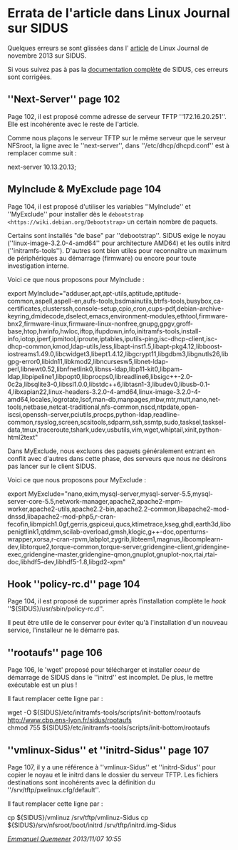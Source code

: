 Errata de l'article dans Linux Journal sur SIDUS
================================================

Quelques erreurs se sont glissées dans l' [article](http://www.linuxjournal.com/content/november-2013-issue-linux-journal-system-administration) de Linux Journal de novembre 2013 sur SIDUS.

Si vous suivez pas à pas la [documentation complète](#) de SIDUS, ces erreurs sont corrigées.

''Next-Server'' page 102
------------------------

Page 102, il est proposé comme adresse de serveur TFTP ''172.16.20.251''. Elle est incohérente avec le reste de l'article.

Comme nous plaçons le serveur TFTP sur le même serveur que le serveur NFSroot, la ligne avec le ''next-server'', dans ''/etc/dhcp/dhcpd.conf'' est à remplacer comme suit : 

<div class="border-dashed">
    next-server 10.13.20.13;
</div>

MyInclude & MyExclude page 104
------------------------------

Page 104, il est proposé d'utiliser les variables ''MyInclude'' et ''MyExclude'' pour installer dès le `debootstrap <https://wiki.debian.org/Debootstrap>` un certain nombre de paquets. 

Certains sont installés "de base" par ''debootstrap''. SIDUS exige le noyau (''linux-image-3.2.0-4-amd64'' pour architecture AMD64) et les outils initrd (''initramfs-tools''). D'autres sont bien utiles pour reconnaître un maximum de périphériques au démarrage (firmware) ou encore pour toute investigation interne.

Voici ce que nous proposons pour MyInclude :

<div class="border-dashed">
    export MyInclude="adduser,apt,apt-utils,aptitude,aptitude-common,aspell,aspell-en,aufs-tools,bsdmainutils,btrfs-tools,busybox,ca-certificates,clusterssh,console-setup,cpio,cron,cups-pdf,debian-archive-keyring,dmidecode,dselect,emacs,environment-modules,ethtool,firmware-bnx2,firmware-linux,firmware-linux-nonfree,gnupg,gpgv,groff-base,htop,hwinfo,hwloc,iftop,ifupdown,info,initramfs-tools,install-info,iotop,iperf,ipmitool,iproute,iptables,iputils-ping,isc-dhcp-client,isc-dhcp-common,kmod,ldap-utils,less,libapt-inst1.5,libapt-pkg4.12,libboost-iostreams1.49.0,libcwidget3,libept1.4.12,libgcrypt11,libgdbm3,libgnutls26,libgpg-error0,libidn11,libkmod2,libncursesw5,libnet-ldap-perl,libnewt0.52,libnfnetlink0,libnss-ldap,libp11-kit0,libpam-ldap,libpipeline1,libpopt0,libprocps0,libreadline6,libsigc++-2.0-0c2a,libsqlite3-0,libssl1.0.0,libstdc++6,libtasn1-3,libudev0,libusb-0.1-4,libxapian22,linux-headers-3.2.0-4-amd64,linux-image-3.2.0-4-amd64,locales,logrotate,lsof,man-db,manpages,mbw,mtr,mutt,nano,net-tools,netbase,netcat-traditional,nfs-common,nscd,ntpdate,open-iscsi,openssh-server,pciutils,procps,python-ldap,readline-common,rsyslog,screen,scsitools,sdparm,ssh,ssmtp,sudo,tasksel,tasksel-data,tmux,traceroute,tshark,udev,usbutils,vim,wget,whiptail,xinit,python-html2text"
</div>

Dans MyExclude, nous excluons des paquets généralement entrant en conflit avec d'autres dans cette phase, des serveurs que nous ne désirons pas lancer sur le client SIDUS.

Voici ce que nous proposons pour MyExclude :

<div class="border-dashed">
    export MyExclude="nano,exim,mysql-server,mysql-server-5.5,mysql-server-core-5.5,network-manager,apache2,apache2-mpm-worker,apache2-utils,apache2.2-bin,apache2.2-common,libapache2-mod-dnssd,libapache2-mod-php5,r-cran-fecofin,libmpich1.0gf,gerris,gspiceui,qucs,ktimetrace,kseg,ghdl,earth3d,libopenigtlink1,qtdmm,scilab-overload,gmsh,klogic,g++-doc,openturns-wrapper,xorsa,r-cran-rpvm,labplot,zygrib,libteem1,magnus,libcomplearn-dev,libtorque2,torque-common,torque-server,gridengine-client,gridengine-exec,gridengine-master,gridengine-qmon,gnuplot,gnuplot-nox,rtai,rtai-doc,libhdf5-dev,libhdf5-1.8,libgd2-xpm"
</div>

Hook ''policy-rc.d'' page 104
-----------------------------

Page 104, il est proposé de supprimer après l'installation complète le *hook* ''${SIDUS}/usr/sbin/policy-rc.d''. 

Il peut être utile de le conserver pour éviter qu'à l'installation d'un nouveau service, l'installeur ne le démarre pas.

''rootaufs'' page 106
---------------------

Page 106, le 'wget' proposé pour télécharger et installer *coeur* de démarrage de SIDUS dans le ''initrd'' est incomplet. De plus, le mettre exécutable est un plus !

Il faut remplacer cette ligne par :

<div class="border-dashed">
    wget -O ${SIDUS}/etc/initramfs-tools/scripts/init-bottom/rootaufs <a href="http://www.cbp.ens-lyon.fr/sidus/rootaufs">http://www.cbp.ens-lyon.fr/sidus/rootaufs</a> <br>
    chmod 755 ${SIDUS}/etc/initramfs-tools/scripts/init-bottom/rootaufs
</div>

''vmlinux-Sidus'' et ''initrd-Sidus'' page 107
----------------------------------------------

Page 107, il y a une référence à ''vmlinux-Sidus'' et ''initrd-Sidus'' pour copier le noyau et le initrd dans le dossier du serveur TFTP. Les fichiers destinations sont incohérents avec la définition du ''/srv/tftp/pxelinux.cfg/default''.

Il faut remplacer cette ligne par :

<div class="border-dashed">
    cp ${SIDUS}/vmlinuz /srv/tftp/vmlinuz-Sidus
    cp ${SIDUS}/srv/nfsroot/boot/initrd /srv/tftp/initrd.img-Sidus
</div>

<i><a href="mailto:emmanuel.quemener@ens-lyon.fr">Emmanuel Quemener</a> 2013/11/07 10:55</i>